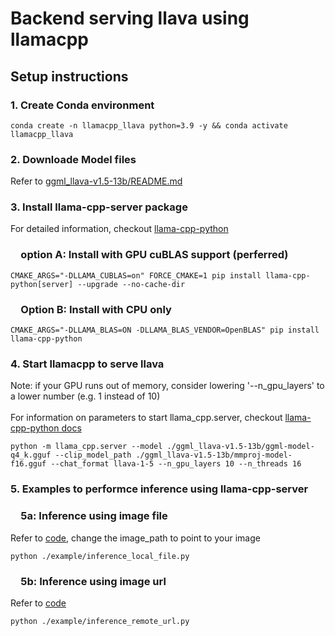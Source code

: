 # Backend serving llava using llamacpp

## Setup instructions

### 1. Create Conda environment
```
conda create -n llamacpp_llava python=3.9 -y && conda activate llamacpp_llava
```

### 2. Downloade Model files
Refer to [ggml_llava-v1.5-13b/README.md](ggml_llava-v1.5-13b/README.md)

### 3. Install llama-cpp-server package
For detailed information, checkout [llama-cpp-python](https://github.com/abetlen/llama-cpp-python)

###  &emsp;option A: Install with GPU cuBLAS support (perferred)
```
CMAKE_ARGS="-DLLAMA_CUBLAS=on" FORCE_CMAKE=1 pip install llama-cpp-python[server] --upgrade --no-cache-dir
```

###  &emsp;Option B: Install with CPU only
```
CMAKE_ARGS="-DLLAMA_BLAS=ON -DLLAMA_BLAS_VENDOR=OpenBLAS" pip install llama-cpp-python
```

### 4. Start llamacpp to serve llava
Note: if your GPU runs out of memory, consider lowering '--n_gpu_layers' to a lower number (e.g. 1 instead of 10) <br><br>
For information on parameters to start llama_cpp.server, checkout [llama-cpp-python docs](https://llama-cpp-python.readthedocs.io/en/latest/api-reference/)
```
python -m llama_cpp.server --model ./ggml_llava-v1.5-13b/ggml-model-q4_k.gguf --clip_model_path ./ggml_llava-v1.5-13b/mmproj-model-f16.gguf --chat_format llava-1-5 --n_gpu_layers 10 --n_threads 16
```

### 5. Examples to performce inference using llama-cpp-server

###  &emsp;5a: Inference using image file
Refer to [code](example/inference_local_file.py), change the image_path to point to your image
```
python ./example/inference_local_file.py
```

###  &emsp;5b: Inference using image url
Refer to [code](example/inference_remote_url.py)
```
python ./example/inference_remote_url.py
```